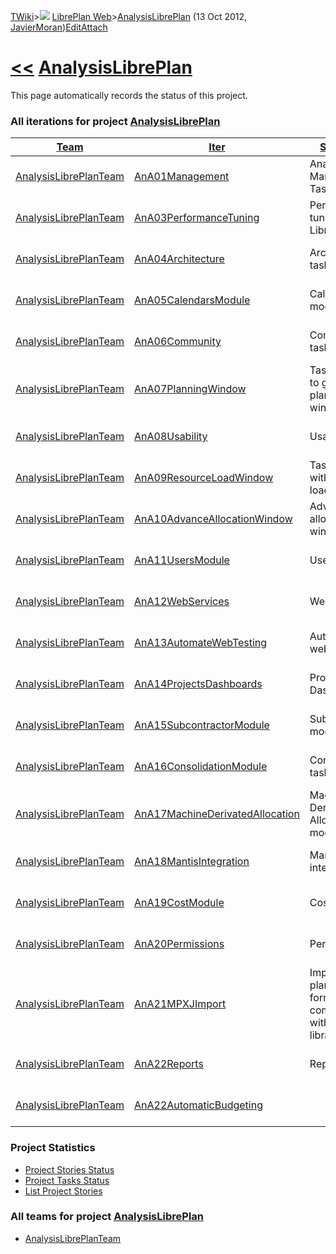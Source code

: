 [TWiki](/twiki/Main/WebHome)&gt;![](/twiki/TWiki/TWikiDocGraphics/web-bg-small.gif) [LibrePlan Web](/twiki/LibrePlan/WebHome)&gt;[AnalysisLibrePlan](http://wiki.libreplan-enterprise.com/twiki/LibrePlan/AnalysisLibrePlan "Topic revision: 3 (13 Oct 2012 - 09:10:31)") (13 Oct 2012, [JavierMoran](/twiki/Main/JavierMoran))[Edit](http://wiki.libreplan-enterprise.com/twiki/bin/edit/LibrePlan/AnalysisLibrePlan?t=1520337870 "Edit this topic text")[Attach](/twiki/bin/attach/LibrePlan/AnalysisLibrePlan "Attach an image or document to this topic")

 [&lt;&lt;](/twiki/LibrePlan/WebHome) [AnalysisLibrePlan](/twiki/LibrePlan/AnalysisLibrePlan)
========================================================================================================================================================================================

This page automatically records the status of this project.

###  All iterations for project [AnalysisLibrePlan](/twiki/LibrePlan/AnalysisLibrePlan)

<table>
<colgroup>
<col width="8%" />
<col width="8%" />
<col width="8%" />
<col width="8%" />
<col width="8%" />
<col width="8%" />
<col width="8%" />
<col width="8%" />
<col width="8%" />
<col width="8%" />
<col width="8%" />
<col width="8%" />
</colgroup>
<thead>
<tr class="header">
<th><a href="http://wiki.libreplan-enterprise.com/twiki/LibrePlan/AnalysisLibrePlan?sortcol=0;table=1;up=0#sorted_table" title="Sort by this column">Team</a></th>
<th><a href="http://wiki.libreplan-enterprise.com/twiki/LibrePlan/AnalysisLibrePlan?sortcol=1;table=1;up=0#sorted_table" title="Sort by this column">Iter</a></th>
<th><a href="http://wiki.libreplan-enterprise.com/twiki/LibrePlan/AnalysisLibrePlan?sortcol=2;table=1;up=0#sorted_table" title="Sort by this column">Summary</a></th>
<th><a href="http://wiki.libreplan-enterprise.com/twiki/LibrePlan/AnalysisLibrePlan?sortcol=3;table=1;up=0#sorted_table" title="Sort by this column">Start</a></th>
<th><a href="http://wiki.libreplan-enterprise.com/twiki/LibrePlan/AnalysisLibrePlan?sortcol=4;table=1;up=0#sorted_table" title="Sort by this column">End</a></th>
<th><a href="http://wiki.libreplan-enterprise.com/twiki/LibrePlan/AnalysisLibrePlan?sortcol=5;table=1;up=0#sorted_table" title="Sort by this column">Lenght</a></th>
<th><a href="http://wiki.libreplan-enterprise.com/twiki/LibrePlan/AnalysisLibrePlan?sortcol=6;table=1;up=0#sorted_table" title="Sort by this column">Est</a></th>
<th><a href="http://wiki.libreplan-enterprise.com/twiki/LibrePlan/AnalysisLibrePlan?sortcol=7;table=1;up=0#sorted_table" title="Sort by this column">Spent</a></th>
<th><a href="http://wiki.libreplan-enterprise.com/twiki/LibrePlan/AnalysisLibrePlan?sortcol=8;table=1;up=0#sorted_table" title="Sort by this column">ToDo</a></th>
<th><a href="http://wiki.libreplan-enterprise.com/twiki/LibrePlan/AnalysisLibrePlan?sortcol=9;table=1;up=0#sorted_table" title="Sort by this column">Progress</a></th>
<th><a href="http://wiki.libreplan-enterprise.com/twiki/LibrePlan/AnalysisLibrePlan?sortcol=10;table=1;up=0#sorted_table" title="Sort by this column">Done</a></th>
<th><a href="http://wiki.libreplan-enterprise.com/twiki/LibrePlan/AnalysisLibrePlan?sortcol=11;table=1;up=0#sorted_table" title="Sort by this column">Overrun</a></th>
</tr>
</thead>
<tbody>
<tr class="odd">
<td><a href="/twiki/LibrePlan/AnalysisLibrePlanTeam">AnalysisLibrePlanTeam</a></td>
<td><a href="/twiki/LibrePlan/AnA01Management">AnA01Management</a></td>
<td>Analysis Management Tasks</td>
<td> </td>
<td> </td>
<td>0</td>
<td>0</td>
<td>0</td>
<td>0</td>
<td><table>
<tbody>
<tr class="odd">
<td><img src="/twiki/TWiki/SmiliesPlugin/smile.gif" title="smile" alt="smile" /></td>
</tr>
</tbody>
</table></td>
<td>100%</td>
<td>0%</td>
</tr>
<tr class="even">
<td><a href="/twiki/LibrePlan/AnalysisLibrePlanTeam">AnalysisLibrePlanTeam</a></td>
<td><a href="/twiki/LibrePlan/AnA03PerformanceTuning">AnA03PerformanceTuning</a></td>
<td>Performance tuning LibrePlan</td>
<td> </td>
<td> </td>
<td>0</td>
<td>171</td>
<td>127</td>
<td>44</td>
<td><table>
<tbody>
<tr class="odd">
<td> </td>
<td> </td>
<td> </td>
<td> </td>
<td> </td>
<td> </td>
<td> </td>
<td> </td>
<td> </td>
<td> </td>
</tr>
</tbody>
</table></td>
<td>74%</td>
<td>0%</td>
</tr>
<tr class="odd">
<td><a href="/twiki/LibrePlan/AnalysisLibrePlanTeam">AnalysisLibrePlanTeam</a></td>
<td><a href="/twiki/LibrePlan/AnA04Architecture">AnA04Architecture</a></td>
<td>Architectural tasks</td>
<td> </td>
<td> </td>
<td>0</td>
<td>797</td>
<td>330.5</td>
<td>255</td>
<td><table>
<tbody>
<tr class="odd">
<td> </td>
<td> </td>
<td> </td>
<td> </td>
<td> </td>
<td> </td>
<td> </td>
<td> </td>
<td> </td>
<td> </td>
</tr>
</tbody>
</table></td>
<td>56%</td>
<td>-26%</td>
</tr>
<tr class="even">
<td><a href="/twiki/LibrePlan/AnalysisLibrePlanTeam">AnalysisLibrePlanTeam</a></td>
<td><a href="/twiki/LibrePlan/AnA05CalendarsModule">AnA05CalendarsModule</a></td>
<td>Calendars module</td>
<td> </td>
<td> </td>
<td>0</td>
<td>10</td>
<td>10</td>
<td>0</td>
<td><table>
<tbody>
<tr class="odd">
<td><img src="/twiki/TWiki/SmiliesPlugin/smile.gif" title="smile" alt="smile" /></td>
</tr>
</tbody>
</table></td>
<td>100%</td>
<td>0%</td>
</tr>
<tr class="odd">
<td><a href="/twiki/LibrePlan/AnalysisLibrePlanTeam">AnalysisLibrePlanTeam</a></td>
<td><a href="/twiki/LibrePlan/AnA06Community">AnA06Community</a></td>
<td>Comunnity tasks</td>
<td> </td>
<td> </td>
<td>0</td>
<td>530</td>
<td>348</td>
<td>182</td>
<td><table>
<tbody>
<tr class="odd">
<td> </td>
<td> </td>
<td> </td>
<td> </td>
<td> </td>
<td> </td>
<td> </td>
<td> </td>
<td> </td>
<td> </td>
</tr>
</tbody>
</table></td>
<td>65%</td>
<td>0%</td>
</tr>
<tr class="even">
<td><a href="/twiki/LibrePlan/AnalysisLibrePlanTeam">AnalysisLibrePlanTeam</a></td>
<td><a href="/twiki/LibrePlan/AnA07PlanningWindow">AnA07PlanningWindow</a></td>
<td>Tasks related to gantt planning window</td>
<td> </td>
<td> </td>
<td>0</td>
<td>450</td>
<td>300</td>
<td>131</td>
<td><table>
<tbody>
<tr class="odd">
<td> </td>
<td> </td>
<td> </td>
<td> </td>
<td> </td>
<td> </td>
<td> </td>
<td> </td>
<td> </td>
<td> </td>
</tr>
</tbody>
</table></td>
<td>69%</td>
<td>-4%</td>
</tr>
<tr class="odd">
<td><a href="/twiki/LibrePlan/AnalysisLibrePlanTeam">AnalysisLibrePlanTeam</a></td>
<td><a href="/twiki/LibrePlan/AnA08Usability">AnA08Usability</a></td>
<td>Usability</td>
<td> </td>
<td> </td>
<td>0</td>
<td>291</td>
<td>184.5</td>
<td>118.5</td>
<td><table>
<tbody>
<tr class="odd">
<td> </td>
<td> </td>
<td> </td>
<td> </td>
<td> </td>
<td> </td>
<td> </td>
<td> </td>
<td> </td>
<td> </td>
</tr>
</tbody>
</table></td>
<td>60%</td>
<td>+4%</td>
</tr>
<tr class="even">
<td><a href="/twiki/LibrePlan/AnalysisLibrePlanTeam">AnalysisLibrePlanTeam</a></td>
<td><a href="/twiki/LibrePlan/AnA09ResourceLoadWindow">AnA09ResourceLoadWindow</a></td>
<td>Tasks related with resource load</td>
<td> </td>
<td> </td>
<td>0</td>
<td>17.75</td>
<td>12.75</td>
<td>5</td>
<td><table>
<tbody>
<tr class="odd">
<td> </td>
<td> </td>
<td> </td>
<td> </td>
<td> </td>
<td> </td>
<td> </td>
<td> </td>
<td> </td>
<td> </td>
</tr>
</tbody>
</table></td>
<td>71%</td>
<td>0%</td>
</tr>
<tr class="odd">
<td><a href="/twiki/LibrePlan/AnalysisLibrePlanTeam">AnalysisLibrePlanTeam</a></td>
<td><a href="/twiki/LibrePlan/AnA10AdvanceAllocationWindow">AnA10AdvanceAllocationWindow</a></td>
<td>Advance allocation window</td>
<td> </td>
<td> </td>
<td>0</td>
<td>7</td>
<td>7</td>
<td>0</td>
<td><table>
<tbody>
<tr class="odd">
<td><img src="/twiki/TWiki/SmiliesPlugin/smile.gif" title="smile" alt="smile" /></td>
</tr>
</tbody>
</table></td>
<td>100%</td>
<td>0%</td>
</tr>
<tr class="even">
<td><a href="/twiki/LibrePlan/AnalysisLibrePlanTeam">AnalysisLibrePlanTeam</a></td>
<td><a href="/twiki/LibrePlan/AnA11UsersModule">AnA11UsersModule</a></td>
<td>Users module</td>
<td> </td>
<td> </td>
<td>0</td>
<td>186</td>
<td>112.5</td>
<td>52</td>
<td><table>
<tbody>
<tr class="odd">
<td> </td>
<td> </td>
<td> </td>
<td> </td>
<td> </td>
<td> </td>
<td> </td>
<td> </td>
<td> </td>
<td> </td>
</tr>
</tbody>
</table></td>
<td>68%</td>
<td>-11%</td>
</tr>
<tr class="odd">
<td><a href="/twiki/LibrePlan/AnalysisLibrePlanTeam">AnalysisLibrePlanTeam</a></td>
<td><a href="/twiki/LibrePlan/AnA12WebServices">AnA12WebServices</a></td>
<td>Web Services</td>
<td> </td>
<td> </td>
<td>0</td>
<td>45</td>
<td>29</td>
<td>0</td>
<td><table>
<tbody>
<tr class="odd">
<td><img src="/twiki/TWiki/SmiliesPlugin/smile.gif" title="smile" alt="smile" /></td>
</tr>
</tbody>
</table></td>
<td>100%</td>
<td>-35%</td>
</tr>
<tr class="even">
<td><a href="/twiki/LibrePlan/AnalysisLibrePlanTeam">AnalysisLibrePlanTeam</a></td>
<td><a href="/twiki/LibrePlan/AnA13AutomateWebTesting">AnA13AutomateWebTesting</a></td>
<td>Automate web testing</td>
<td> </td>
<td> </td>
<td>0</td>
<td>138</td>
<td>140</td>
<td>0</td>
<td><table>
<tbody>
<tr class="odd">
<td><img src="/twiki/TWiki/SmiliesPlugin/smile.gif" title="smile" alt="smile" /></td>
</tr>
</tbody>
</table></td>
<td>100%</td>
<td>+1%</td>
</tr>
<tr class="odd">
<td><a href="/twiki/LibrePlan/AnalysisLibrePlanTeam">AnalysisLibrePlanTeam</a></td>
<td><a href="/twiki/LibrePlan/AnA14ProjectsDashboards">AnA14ProjectsDashboards</a></td>
<td>Projects Dashboards</td>
<td> </td>
<td> </td>
<td>0</td>
<td>226</td>
<td>206</td>
<td>20</td>
<td><table>
<tbody>
<tr class="odd">
<td> </td>
<td> </td>
<td> </td>
<td> </td>
<td> </td>
<td> </td>
<td> </td>
<td> </td>
<td> </td>
<td> </td>
</tr>
</tbody>
</table></td>
<td>91%</td>
<td>0%</td>
</tr>
<tr class="even">
<td><a href="/twiki/LibrePlan/AnalysisLibrePlanTeam">AnalysisLibrePlanTeam</a></td>
<td><a href="/twiki/LibrePlan/AnA15SubcontractorModule">AnA15SubcontractorModule</a></td>
<td>Subcontractor module</td>
<td> </td>
<td> </td>
<td>0</td>
<td>139</td>
<td>149</td>
<td>6</td>
<td><table>
<tbody>
<tr class="odd">
<td> </td>
<td> </td>
<td> </td>
<td> </td>
<td> </td>
<td> </td>
<td> </td>
<td> </td>
<td> </td>
<td> </td>
</tr>
</tbody>
</table></td>
<td>96%</td>
<td>+11%</td>
</tr>
<tr class="odd">
<td><a href="/twiki/LibrePlan/AnalysisLibrePlanTeam">AnalysisLibrePlanTeam</a></td>
<td><a href="/twiki/LibrePlan/AnA16ConsolidationModule">AnA16ConsolidationModule</a></td>
<td>Consolidation tasks</td>
<td> </td>
<td> </td>
<td>0</td>
<td>0</td>
<td>0</td>
<td>0</td>
<td><table>
<tbody>
<tr class="odd">
<td><img src="/twiki/TWiki/SmiliesPlugin/smile.gif" title="smile" alt="smile" /></td>
</tr>
</tbody>
</table></td>
<td>100%</td>
<td>0%</td>
</tr>
<tr class="even">
<td><a href="/twiki/LibrePlan/AnalysisLibrePlanTeam">AnalysisLibrePlanTeam</a></td>
<td><a href="/twiki/LibrePlan/AnA17MachineDerivatedAllocation">AnA17MachineDerivatedAllocation</a></td>
<td>Machine Derivated Allocation model fix</td>
<td> </td>
<td> </td>
<td>0</td>
<td>118</td>
<td>0</td>
<td>118</td>
<td><table>
<tbody>
<tr class="odd">
<td><img src="/twiki/TWiki/TWikiDocGraphics/warning.gif" title="ALERT!" alt="ALERT!" /></td>
</tr>
</tbody>
</table></td>
<td>0%</td>
<td>0%</td>
</tr>
<tr class="odd">
<td><a href="/twiki/LibrePlan/AnalysisLibrePlanTeam">AnalysisLibrePlanTeam</a></td>
<td><a href="/twiki/LibrePlan/AnA18MantisIntegration">AnA18MantisIntegration</a></td>
<td>Mantis integration</td>
<td> </td>
<td> </td>
<td>0</td>
<td>56</td>
<td>50</td>
<td>10</td>
<td><table>
<tbody>
<tr class="odd">
<td> </td>
<td> </td>
<td> </td>
<td> </td>
<td> </td>
<td> </td>
<td> </td>
<td> </td>
<td> </td>
<td> </td>
</tr>
</tbody>
</table></td>
<td>83%</td>
<td>+7%</td>
</tr>
<tr class="even">
<td><a href="/twiki/LibrePlan/AnalysisLibrePlanTeam">AnalysisLibrePlanTeam</a></td>
<td><a href="/twiki/LibrePlan/AnA19CostModule">AnA19CostModule</a></td>
<td>Cost module</td>
<td> </td>
<td> </td>
<td>0</td>
<td>108</td>
<td>108</td>
<td>0</td>
<td><table>
<tbody>
<tr class="odd">
<td><img src="/twiki/TWiki/SmiliesPlugin/smile.gif" title="smile" alt="smile" /></td>
</tr>
</tbody>
</table></td>
<td>100%</td>
<td>0%</td>
</tr>
<tr class="odd">
<td><a href="/twiki/LibrePlan/AnalysisLibrePlanTeam">AnalysisLibrePlanTeam</a></td>
<td><a href="/twiki/LibrePlan/AnA20Permissions">AnA20Permissions</a></td>
<td>Permissions</td>
<td> </td>
<td> </td>
<td>0</td>
<td>28</td>
<td>28</td>
<td>0</td>
<td><table>
<tbody>
<tr class="odd">
<td><img src="/twiki/TWiki/SmiliesPlugin/smile.gif" title="smile" alt="smile" /></td>
</tr>
</tbody>
</table></td>
<td>100%</td>
<td>0%</td>
</tr>
<tr class="even">
<td><a href="/twiki/LibrePlan/AnalysisLibrePlanTeam">AnalysisLibrePlanTeam</a></td>
<td><a href="/twiki/LibrePlan/AnA21MPXJImport">AnA21MPXJImport</a></td>
<td>Import of plans from formats compatible with MPXJ library</td>
<td> </td>
<td> </td>
<td>0</td>
<td>20</td>
<td>0</td>
<td>20</td>
<td><table>
<tbody>
<tr class="odd">
<td><img src="/twiki/TWiki/TWikiDocGraphics/warning.gif" title="ALERT!" alt="ALERT!" /></td>
</tr>
</tbody>
</table></td>
<td>0%</td>
<td>0%</td>
</tr>
<tr class="odd">
<td><a href="/twiki/LibrePlan/AnalysisLibrePlanTeam">AnalysisLibrePlanTeam</a></td>
<td><a href="/twiki/LibrePlan/AnA22Reports">AnA22Reports</a></td>
<td>Reports</td>
<td> </td>
<td> </td>
<td>0</td>
<td>31</td>
<td>31</td>
<td>0</td>
<td><table>
<tbody>
<tr class="odd">
<td><img src="/twiki/TWiki/SmiliesPlugin/smile.gif" title="smile" alt="smile" /></td>
</tr>
</tbody>
</table></td>
<td>100%</td>
<td>0%</td>
</tr>
<tr class="even">
<td><a href="/twiki/LibrePlan/AnalysisLibrePlanTeam">AnalysisLibrePlanTeam</a></td>
<td><a href="/twiki/LibrePlan/AnA22AutomaticBudgeting">AnA22AutomaticBudgeting</a></td>
<td> </td>
<td>%EDITCELL{&quot;date&quot;}%</td>
<td>%EDITCELL{&quot;date&quot;}%</td>
<td>0</td>
<td>0</td>
<td>0</td>
<td>0</td>
<td><table>
<tbody>
<tr class="odd">
<td><img src="/twiki/TWiki/SmiliesPlugin/smile.gif" title="smile" alt="smile" /></td>
</tr>
</tbody>
</table></td>
<td>100%</td>
<td>0%</td>
</tr>
</tbody>
</table>

###  Project Statistics

-   [Project Stories Status](/twiki/LibrePlan)
-   [Project Tasks Status](/twiki/LibrePlan)
-   [List Project Stories](/twiki/LibrePlan)

###  All teams for project [AnalysisLibrePlan](/twiki/LibrePlan/AnalysisLibrePlan)

-   [AnalysisLibrePlanTeam](/twiki/LibrePlan/AnalysisLibrePlanTeam)


